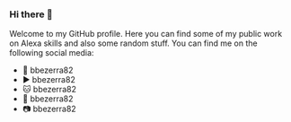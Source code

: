 ### Hi there 👋

Welcome to my GitHub profile. Here you can find some of my public work on Alexa skills and also some random stuff. You can find me on the following social media:

- 🐤 bbezerra82
- ▶️  bbezerra82
- 🐱 bbezerra82
- 🧶 bbezerra82
- 📷 bbezerra82

<!--
**bbezerra82/bbezerra82** is a ✨ _special_ ✨ repository because its `README.md` (this file) appears on your GitHub profile.

Here are some ideas to get you started:

- 🔭 I’m currently working on ...
- 🌱 I’m currently learning ...
- 👯 I’m looking to collaborate on ...
- 🤔 I’m looking for help with ...
- 💬 Ask me about ...
- 📫 How to reach me: ...
- 😄 Pronouns: ...
- ⚡ Fun fact: ...
-->
